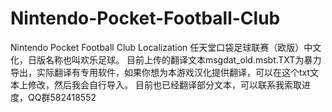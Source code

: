 # Nintendo-Pocket-Football-Club
Nintendo Pocket Football Club Localization 任天堂口袋足球联赛（欧版）中文化，日版名称也叫欢乐足球。
目前上传的翻译文本msgdat_old.msbt.TXT为暴力导出，实际翻译有专用软件，如果你想为本游戏汉化提供翻译，可以在这个txt文本上修改，然后我会自行导入。
目前也已经翻译部分文本，可以联系我索取进度，QQ群582418552
